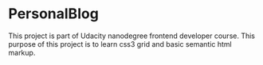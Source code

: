 # PersonalBlog

This project is part of Udacity nanodegree frontend developer course.
This purpose of this project is to learn css3 grid and basic semantic html markup.
